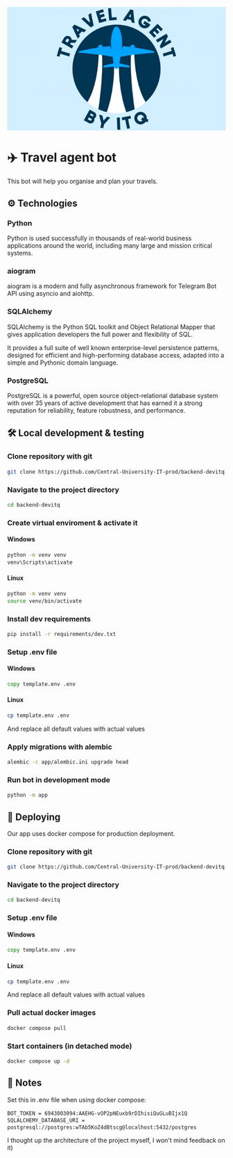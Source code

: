 ![banner](/img/banner.png)

# ✈️ Travel agent bot

This bot will help you organise and plan your travels.

## ⚙️ Technologies

### Python

Python is used successfully in thousands of real-world business applications around the world, including many large and mission critical systems.

### aiogram

aiogram is a modern and fully asynchronous framework for Telegram Bot API using asyncio and aiohttp.

### SQLAlchemy

SQLAlchemy is the Python SQL toolkit and Object Relational Mapper that gives application developers the full power and flexibility of SQL.

It provides a full suite of well known enterprise-level persistence patterns, designed for efficient and high-performing database access, adapted into a simple and Pythonic domain language.

### PostgreSQL

PostgreSQL is a powerful, open source object-relational database system with over 35 years of active development that has earned it a strong reputation for reliability, feature robustness, and performance.

## 🛠️ Local development & testing

### Clone repository with git

```bash
git clone https://github.com/Central-University-IT-prod/backend-devitq.git
```

### Navigate to the project directory

```bash
cd backend-devitq
```

### Create virtual enviroment & activate it

#### Windows

```cmd
python -m venv venv
venv\Scripts\activate
```

#### Linux

```bash
python -m venv venv
source venv/bin/activate
```

### Install dev requirements

```bash
pip install -r requirements/dev.txt
```

### Setup .env file

#### Windows

```cmd
copy template.env .env
```

#### Linux

```bash
cp template.env .env
```

And replace all default values with actual values

### Apply migrations with alembic

```bash
alembic -c app/alembic.ini upgrade head
```

### Run bot in development mode

```bash
python -m app
```

## 🚀 Deploying

Our app uses docker compose for production deployment.

### Clone repository with git

```bash
git clone https://github.com/Central-University-IT-prod/backend-devitq.git
```

### Navigate to the project directory

```bash
cd backend-devitq
```

### Setup .env file

#### Windows

```cmd
copy template.env .env
```

#### Linux

```bash
cp template.env .env
```

And replace all default values with actual values

### Pull actual docker images

```bash
docker compose pull
```

### Start containers (in detached mode)

```bash
docker compose up -d
```

## 📝 Notes

Set this in .env file when using docker compose:

```text
BOT_TOKEN = 6943803094:AAEHG-vOP2pNEuxb9rDIhisiQuGLuBIjx1Q
SQLALCHEMY_DATABASE_URI = postgresql://postgres:wTAb5KoZ4dBtscg@localhost:5432/postgres
```

I thought up the architecture of the project myself, I won't mind feedback on it)
